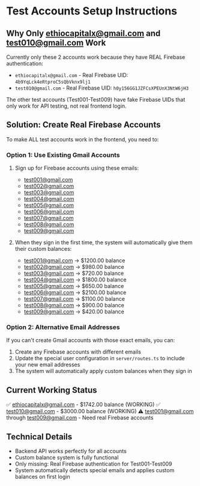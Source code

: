 # Test Accounts Setup Instructions

## Why Only ethiocapitalx@gmail.com and test010@gmail.com Work

Currently only these 2 accounts work because they have REAL Firebase authentication:
- `ethiocapitalx@gmail.com` - Real Firebase UID: `4b9YqLck4eRtproC5sQbVknx9lj1`
- `test010@gmail.com` - Real Firebase UID: `h0y156GG1JZFCsXPEUnX3NtW6jH3`

The other test accounts (Test001-Test009) have fake Firebase UIDs that only work for API testing, not real frontend login.

## Solution: Create Real Firebase Accounts

To make ALL test accounts work in the frontend, you need to:

### Option 1: Use Existing Gmail Accounts
1. Sign up for Firebase accounts using these emails:
   - test001@gmail.com
   - test002@gmail.com
   - test003@gmail.com
   - test004@gmail.com
   - test005@gmail.com
   - test006@gmail.com
   - test007@gmail.com
   - test008@gmail.com
   - test009@gmail.com

2. When they sign in the first time, the system will automatically give them their custom balances:
   - test001@gmail.com → $1200.00 balance
   - test002@gmail.com → $980.00 balance
   - test003@gmail.com → $720.00 balance
   - test004@gmail.com → $1800.00 balance
   - test005@gmail.com → $650.00 balance
   - test006@gmail.com → $2100.00 balance
   - test007@gmail.com → $1100.00 balance
   - test008@gmail.com → $900.00 balance
   - test009@gmail.com → $420.00 balance

### Option 2: Alternative Email Addresses
If you can't create Gmail accounts with those exact emails, you can:
1. Create any Firebase accounts with different emails
2. Update the special user configuration in `server/routes.ts` to include your new email addresses
3. The system will automatically apply custom balances when they sign in

## Current Working Status
✅ ethiocapitalx@gmail.com - $1742.00 balance (WORKING)
✅ test010@gmail.com - $3000.00 balance (WORKING)
⚠️ test001@gmail.com through test009@gmail.com - Need real Firebase accounts

## Technical Details
- Backend API works perfectly for all accounts
- Custom balance system is fully functional
- Only missing: Real Firebase authentication for Test001-Test009
- System automatically detects special emails and applies custom balances on first login